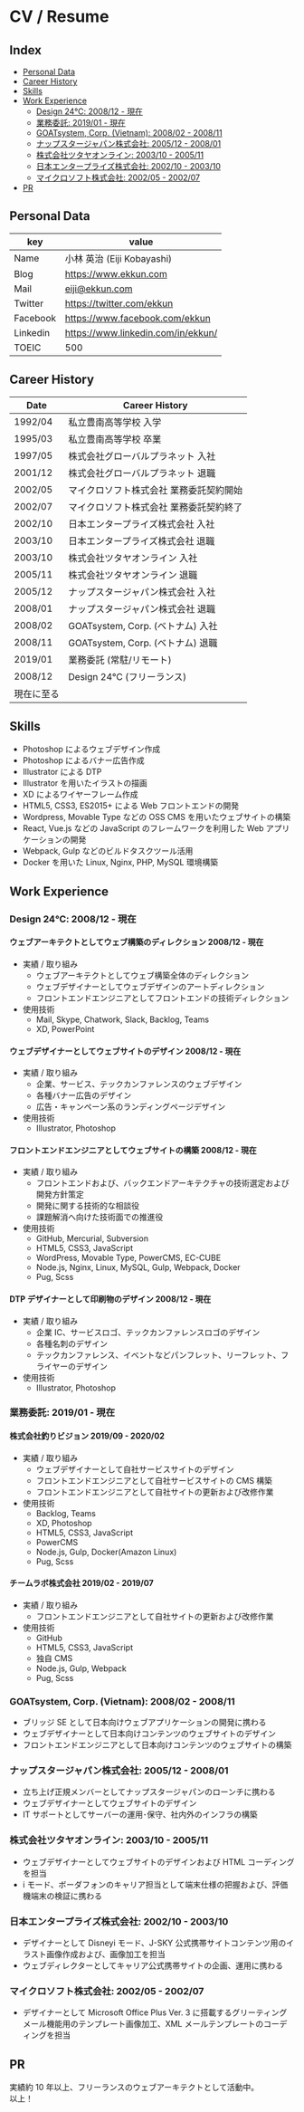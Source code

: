 # CV / Resume

## Index

- [Personal Data](#personal-data)
- [Career History](#career-history)
- [Skills](#skills)
- [Work Experience](#work-experience)
  - [Design 24℃: 2008/12 - 現在](#design-24-200812---現在)
  - [業務委託: 2019/01 - 現在](#業務委託-201901---現在)
  - [GOATsystem, Corp. (Vietnam): 2008/02 - 2008/11](#goatsystem-corp-vietnam-200802---200811)
  - [ナップスタージャパン株式会社: 2005/12 - 2008/01](#ナップスタージャパン株式会社-200512---200801)
  - [株式会社ツタヤオンライン: 2003/10 - 2005/11](#株式会社ツタヤオンライン-200310---200511)
  - [日本エンタープライズ株式会社: 2002/10 - 2003/10](#日本エンタープライズ株式会社-200210---200310)
  - [マイクロソフト株式会社: 2002/05 - 2002/07](#マイクロソフト株式会社-200205---200207)
- [PR](#pr)

## Personal Data

| key      | value                                |
| -------- | ------------------------------------ |
| Name     | 小林 英治 (Eiji Kobayashi)           |
| Blog     | <https://www.ekkun.com>              |
| Mail     | eiji@ekkun.com                       |
| Twitter  | <https://twitter.com/ekkun>          |
| Facebook | <https://www.facebook.com/ekkun>     |
| Linkedin | <https://www.linkedin.com/in/ekkun/> |
| TOEIC    | 500                                  |

## Career History

| Date       | Career History                          |
| ---------- | --------------------------------------- |
| 1992/04    | 私立豊南高等学校 入学                   |
| 1995/03    | 私立豊南高等学校 卒業                   |
| 1997/05    | 株式会社グローバルプラネット 入社       |
| 2001/12    | 株式会社グローバルプラネット 退職       |
| 2002/05    | マイクロソフト株式会社 業務委託契約開始 |
| 2002/07    | マイクロソフト株式会社 業務委託契約終了 |
| 2002/10    | 日本エンタープライズ株式会社 入社       |
| 2003/10    | 日本エンタープライズ株式会社 退職       |
| 2003/10    | 株式会社ツタヤオンライン 入社           |
| 2005/11    | 株式会社ツタヤオンライン 退職           |
| 2005/12    | ナップスタージャパン株式会社 入社       |
| 2008/01    | ナップスタージャパン株式会社 退職       |
| 2008/02    | GOATsystem, Corp. (ベトナム) 入社       |
| 2008/11    | GOATsystem, Corp. (ベトナム) 退職       |
| 2019/01    | 業務委託 (常駐/リモート)                |
| 2008/12    | Design 24℃ (フリーランス)               |
| 現在に至る |                                         |

## Skills

- Photoshop によるウェブデザイン作成
- Photoshop によるバナー広告作成
- Illustrator による DTP
- Illustrator を用いたイラストの描画
- XD によるワイヤーフレーム作成
- HTML5, CSS3, ES2015+ による Web フロントエンドの開発
- Wordpress, Movable Type などの OSS CMS を用いたウェブサイトの構築
- React, Vue.js などの JavaScript のフレームワークを利用した Web アプリケーションの開発
- Webpack, Gulp などのビルドタスクツール活用
- Docker を用いた Linux, Nginx, PHP, MySQL 環境構築

## Work Experience

### Design 24℃: 2008/12 - 現在

#### ウェブアーキテクトとしてウェブ構築のディレクション 2008/12 - 現在

- 実績 / 取り組み
  - ウェブアーキテクトとしてウェブ構築全体のディレクション
  - ウェブデザイナーとしてウェブデザインのアートディレクション
  - フロントエンドエンジニアとしてフロントエンドの技術ディレクション
- 使用技術
  - Mail, Skype, Chatwork, Slack, Backlog, Teams
  - XD, PowerPoint

#### ウェブデザイナーとしてウェブサイトのデザイン 2008/12 - 現在

- 実績 / 取り組み
  - 企業、サービス、テックカンファレンスのウェブデザイン
  - 各種バナー広告のデザイン
  - 広告・キャンペーン系のランディングページデザイン
- 使用技術
  - Illustrator, Photoshop

#### フロントエンドエンジニアとしてウェブサイトの構築 2008/12 - 現在

- 実績 / 取り組み
  - フロントエンドおよび、バックエンドアーキテクチャの技術選定および開発方針策定
  - 開発に関する技術的な相談役
  - 課題解消へ向けた技術面での推進役
- 使用技術
  - GitHub, Mercurial, Subversion
  - HTML5, CSS3, JavaScript
  - WordPress, Movable Type, PowerCMS, EC-CUBE
  - Node.js, Nginx, Linux, MySQL, Gulp, Webpack, Docker
  - Pug, Scss

#### DTP デザイナーとして印刷物のデザイン 2008/12 - 現在

- 実績 / 取り組み
  - 企業 IC、サービスロゴ、テックカンファレンスロゴのデザイン
  - 各種名刺のデザイン
  - テックカンファレンス、イベントなどパンフレット、リーフレット、フライヤーのデザイン
- 使用技術
  - Illustrator, Photoshop

### 業務委託: 2019/01 - 現在

#### 株式会社釣りビジョン 2019/09 - 2020/02

- 実績 / 取り組み
  - ウェブデザイナーとして自社サービスサイトのデザイン
  - フロントエンドエンジニアとして自社サービスサイトの CMS 構築
  - フロントエンドエンジニアとして自社サイトの更新および改修作業
- 使用技術
  - Backlog, Teams
  - XD, Photoshop
  - HTML5, CSS3, JavaScript
  - PowerCMS
  - Node.js, Gulp, Docker(Amazon Linux)
  - Pug, Scss

#### チームラボ株式会社 2019/02 - 2019/07

- 実績 / 取り組み
  - フロントエンドエンジニアとして自社サイトの更新および改修作業
- 使用技術
  - GitHub
  - HTML5, CSS3, JavaScript
  - 独自 CMS
  - Node.js, Gulp, Webpack
  - Pug, Scss

### GOATsystem, Corp. (Vietnam): 2008/02 - 2008/11

- ブリッジ SE として日本向けウェブアプリケーションの開発に携わる
- ウェブデザイナーとして日本向けコンテンツのウェブサイトのデザイン
- フロントエンドエンジニアとして日本向けコンテンツのウェブサイトの構築

### ナップスタージャパン株式会社: 2005/12 - 2008/01

- 立ち上げ正規メンバーとしてナップスタージャパンのローンチに携わる
- ウェブデザイナーとしてウェブサイトのデザイン
- IT サポートとしてサーバーの運用･保守、社内外のインフラの構築

### 株式会社ツタヤオンライン: 2003/10 - 2005/11

- ウェブデザイナーとしてウェブサイトのデザインおよび HTML コーディングを担当
- i モード、ボーダフォンのキャリア担当として端末仕様の把握および、評価機端末の検証に携わる

### 日本エンタープライズ株式会社: 2002/10 - 2003/10

- デザイナーとして Disneyi モード、J-SKY 公式携帯サイトコンテンツ用のイラスト画像作成および、画像加工を担当
- ウェブディレクターとしてキャリア公式携帯サイトの企画、運用に携わる

### マイクロソフト株式会社: 2002/05 - 2002/07

- デザイナーとして Microsoft Office Plus Ver. 3 に搭載するグリーティングメール機能用のテンプレート画像加工、XML メールテンプレートのコーディングを担当

## PR

実績約 10 年以上、フリーランスのウェブアーキテクトとして活動中。  
以上！
